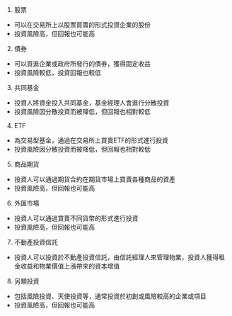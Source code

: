 

1. 股票
- 可以在交易所上以股票買賣的形式投資企業的股份
- 投資風險高，但回報也可能高

2. 債券
- 可以買進企業或政府所發行的債券，獲得固定收益
- 投資風險較低，投資回報也較低

3. 共同基金
- 投資人將資金投入共同基金，基金經理人會進行分散投資
- 投資風險因分散投資而被降低，但回報也相對較低

4. ETF
- 為交易型基金，通過在交易所上買賣ETF的形式進行投資
- 投資風險因分散投資而被降低，但回報也相對較低

5. 商品期貨
- 投資人可以通過期貨合約在期貨市場上買賣各種商品的資產
- 投資風險高，但回報也可能高

6. 外匯市場
- 投資人可以通過買賣不同貨幣的形式進行投資
- 投資風險高，但回報也可能高

7. 不動產投資信託
- 投資人可以投資於不動產投資信託，由信託經理人來管理物業，投資人獲得租金收益和物業價值上漲帶來的資本增值

8. 另類投資
- 包括風險投資、天使投資等，通常投資於初創或風險較高的企業或項目
- 投資風險高，但回報也可能高